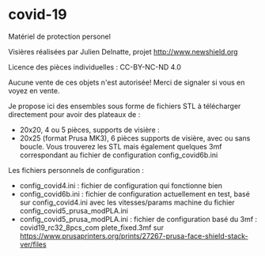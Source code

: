# covid-19
Matériel de protection personel

Visières réalisées par Julien Delnatte, projet http://www.newshield.org

Licence des pièces individuelles : CC-BY-NC-ND 4.0

Aucune vente de ces objets n'est autorisée! Merci de signaler si vous en voyez en vente.

Je propose ici des ensembles sous forme de fichiers STL à télécharger directement pour avoir des plateaux de :
- 20x20, 4 ou 5 pièces, supports de visière :
- 20x25 (format Prusa MK3), 6 pièces supports de visière, avec ou sans boucle.
Vous trouverez les STL mais également quelques 3mf correspondant au fichier de configuration config_covid6b.ini

Les fichiers personnels de configuration :
- config_covid4.ini : fichier de configuration qui fonctionne bien
- config_covid6b.ini : fichier de configuration actuellement en test, basé  sur config_covid4.ini avec les vitesses/params machine du fichier config_covid5_prusa_modPLA.ini
- config_covid5_prusa_modPLA.ini : fichier de configuration basé du 3mf : covid19_rc32_8pcs_com
plete_fixed.3mf sur https://www.prusaprinters.org/prints/27267-prusa-face-shield-stack-ver/files



